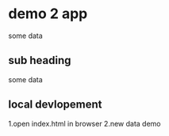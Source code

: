 # demo 2 app

some data

## sub heading

some data

## local devlopement 

1.open index.html in browser
2.new data demo